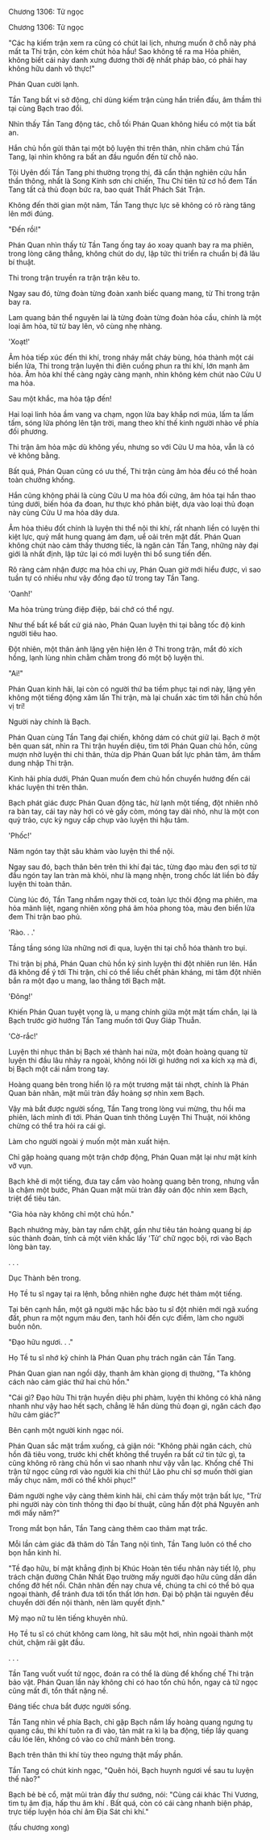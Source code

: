 




Chương 1306: Tử ngọc


Chương 1306: Tử ngọc

"Các hạ kiếm trận xem ra cũng có chút lai lịch, nhưng muốn ở chỗ này phá mất ta Thi trận, còn kém chút hỏa hầu! Sao không tế ra ma Hỏa phiên, không biết cái này danh xưng đương thời đệ nhất pháp bảo, có phải hay không hữu danh vô thực!"

Phán Quan cười lạnh.

Tần Tang bất vi sở động, chỉ dùng kiếm trận cùng hắn triền đấu, âm thầm thì tại cùng Bạch trao đổi.

Nhìn thấy Tần Tang động tác, chỗ tối Phán Quan không hiểu có một tia bất an.

Hắn chủ hồn gửi thân tại một bộ luyện thi trên thân, nhìn chăm chú Tần Tang, lại nhìn không ra bất an đầu nguồn đến từ chỗ nào.

Tội Uyên đối Tần Tang phi thường trọng thị, đã cẩn thận nghiên cứu hắn thần thông, nhất là Song Kính sơn chi chiến, Thu Chỉ tiên tử cơ hồ đem Tần Tang tất cả thủ đoạn bức ra, bao quát Thất Phách Sát Trận.

Không đến thời gian một năm, Tần Tang thực lực sẽ không có rõ ràng tăng lên mới đúng.

"Đến rồi!"

Phán Quan nhìn thấy từ Tần Tang ống tay áo xoay quanh bay ra ma phiên, trong lòng căng thẳng, không chút do dự, lập tức thi triển ra chuẩn bị đã lâu bí thuật.

Thi trong trận truyền ra trận trận kêu to.

Ngay sau đó, từng đoàn từng đoàn xanh biếc quang mang, từ Thi trong trận bay ra.

Lam quang bản thể nguyên lai là từng đoàn từng đoàn hỏa cầu, chính là một loại âm hỏa, từ từ bay lên, vô cùng nhẹ nhàng.

'Xoạt!'

Âm hỏa tiếp xúc đến thi khí, trong nháy mắt cháy bùng, hóa thành một cái biển lửa, Thi trong trận luyện thi điên cuồng phun ra thi khí, lớn mạnh âm hỏa. Âm hỏa khí thế càng ngày càng mạnh, nhìn không kém chút nào Cửu U ma hỏa.

Sau một khắc, ma hỏa tập đến!

Hai loại linh hỏa ầm vang va chạm, ngọn lửa bay khắp nơi múa, lấm ta lấm tấm, sóng lửa phóng lên tận trời, mang theo khí thế kinh người nhào về phía đối phương.

Thi trận âm hỏa mặc dù không yếu, nhưng so với Cửu U ma hỏa, vẫn là có vẻ không bằng.

Bất quá, Phán Quan cũng có ưu thế, Thi trận cùng âm hỏa đều có thể hoàn toàn chưởng khống.

Hắn cũng không phải là cùng Cửu U ma hỏa đối cứng, âm hỏa tại hắn thao túng dưới, biến hóa đa đoan, hư thực khó phân biệt, dựa vào loại thủ đoạn này cùng Cửu U ma hỏa dây dưa.

Âm hỏa thiêu đốt chính là luyện thi thể nội thi khí, rất nhanh liền có luyện thi kiệt lực, quỷ mắt hung quang ảm đạm, uể oải trên mặt đất. Phán Quan không chút nào cảm thấy thương tiếc, là ngăn cản Tần Tang, những này đại giới là nhất định, lập tức lại có mới luyện thi bổ sung tiến đến.

Rõ ràng cảm nhận được ma hỏa chi uy, Phán Quan giờ mới hiểu được, vì sao tuần tự có nhiều như vậy đồng đạo tử trong tay Tần Tang.

'Oanh!'

Ma hỏa trùng trùng điệp điệp, bái chớ có thể ngự.

Như thế bất kể bất cứ giá nào, Phán Quan luyện thi tại bằng tốc độ kinh người tiêu hao.

Đột nhiên, một thân ảnh lặng yên hiện lên ở Thi trong trận, mắt đỏ xích hồng, lạnh lùng nhìn chằm chằm trong đó một bộ luyện thi.

"Ai!"

Phán Quan kinh hãi, lại còn có người thứ ba tiềm phục tại nơi này, lặng yên không một tiếng động xâm lấn Thi trận, mà lại chuẩn xác tìm tới hắn chủ hồn vị trí!

Người này chính là Bạch.

Phán Quan cùng Tần Tang đại chiến, không dám có chút giữ lại. Bạch ở một bên quan sát, nhìn ra Thi trận huyền diệu, tìm tới Phán Quan chủ hồn, cũng mượn nhờ luyện thi chi thân, thừa dịp Phán Quan bất lực phân tâm, âm thầm dung nhập Thi trận.

Kinh hãi phía dưới, Phán Quan muốn đem chủ hồn chuyển hướng đến cái khác luyện thi trên thân.

Bạch phát giác được Phán Quan động tác, hừ lạnh một tiếng, đột nhiên nhô ra bàn tay, cái tay này hơi có vẻ gầy còm, móng tay dài nhỏ, như là một con quỷ trảo, cực kỳ nguy cấp chụp vào luyện thi hậu tâm.

'Phốc!'

Năm ngón tay thật sâu khảm vào luyện thi thể nội.

Ngay sau đó, bạch thân bên trên thi khí đại tác, từng đạo màu đen sợi tơ từ đầu ngón tay lan tràn mà khỏi, như là mạng nhện, trong chốc lát liền bò đầy luyện thi toàn thân.

Cùng lúc đó, Tần Tang nhắm ngay thời cơ, toàn lực thôi động ma phiên, ma hỏa mãnh liệt, ngang nhiên xông phá âm hỏa phong tỏa, màu đen biển lửa đem Thi trận bao phủ.

'Rào. . .'

Tầng tầng sóng lửa những nơi đi qua, luyện thi tại chỗ hóa thành tro bụi.

Thi trận bị phá, Phán Quan chủ hồn ký sinh luyện thi đột nhiên run lên. Hắn đã không để ý tới Thi trận, chỉ có thể liều chết phản kháng, mi tâm đột nhiên bắn ra một đạo u mang, lao thẳng tới Bạch mặt.

'Đông!'

Khiến Phán Quan tuyệt vọng là, u mang chính giữa một mặt tấm chắn, lại là Bạch trước giờ hướng Tần Tang muốn tới Quy Giáp Thuẫn.

'Cờ-rắc!'

Luyện thi nhục thân bị Bạch xé thành hai nửa, một đoàn hoàng quang từ luyện thi đầu lâu nhảy ra ngoài, không nói lời gì hướng nơi xa kích xạ mà đi, bị Bạch một cái nắm trong tay.

Hoàng quang bên trong hiển lộ ra một trương mặt tái nhợt, chính là Phán Quan bản nhân, mặt mũi tràn đầy hoảng sợ nhìn xem Bạch.

Vậy mà bắt được người sống, Tần Tang trong lòng vui mừng, thu hồi ma phiên, lách mình đi tới. Phán Quan tinh thông Luyện Thi Thuật, nói không chừng có thể tra hỏi ra cái gì.

Làm cho người ngoài ý muốn một màn xuất hiện.

Chỉ gặp hoàng quang một trận chớp động, Phán Quan mặt lại như mặt kính vỡ vụn.

Bạch khẽ di một tiếng, đưa tay cắm vào hoàng quang bên trong, nhưng vẫn là chậm một bước, Phán Quan mặt mũi tràn đầy oán độc nhìn xem Bạch, triệt để tiêu tán.

"Gia hỏa này không chỉ một chủ hồn."

Bạch nhướng mày, bàn tay nắm chặt, gần như tiêu tán hoàng quang bị áp súc thành đoàn, tính cả một viên khắc lấy 'Tử' chữ ngọc bội, rơi vào Bạch lòng bàn tay.

. . .

Dục Thành bên trong.

Họ Tề tu sĩ ngay tại ra lệnh, bỗng nhiên nghe được hét thảm một tiếng.

Tại bên cạnh hắn, một gã người mặc hắc bào tu sĩ đột nhiên mới ngã xuống đất, phun ra một ngụm máu đen, tanh hôi đến cực điểm, làm cho người buồn nôn.

"Đạo hữu ngươi. . ."

Họ Tề tu sĩ nhớ kỹ chính là Phán Quan phụ trách ngăn cản Tần Tang.

Phán Quan gian nan ngồi dậy, thanh âm khàn giọng dị thường, "Ta không cách nào cảm giác thứ hai chủ hồn."

"Cái gì? Đạo hữu Thi trận huyền diệu phi phàm, luyện thi không có khả năng nhanh như vậy hao hết sạch, chẳng lẽ hắn dùng thủ đoạn gì, ngăn cách đạo hữu cảm giác?"

Bên cạnh một người kinh ngạc nói.

Phán Quan sắc mặt trầm xuống, cả giận nói: "Không phải ngăn cách, chủ hồn đã tiêu vong, trước khi chết không thể truyền ra bất cứ tin tức gì, ta cũng không rõ ràng chủ hồn vì sao nhanh như vậy vẫn lạc. Khống chế Thi trận tử ngọc cũng rơi vào người kia chi thủ! Lão phu chỉ sợ muốn thời gian mấy chục năm, mới có thể khôi phục!"

Đám người nghe vậy càng thêm kinh hãi, chỉ cảm thấy một trận bất lực, "Trừ phi người này còn tinh thông thi đạo bí thuật, cũng hắn đột phá Nguyên anh mới mấy năm?"

Trong mắt bọn hắn, Tần Tang càng thêm cao thâm mạt trắc.

Mỗi lần cảm giác đã thăm dò Tần Tang nội tình, Tần Tang luôn có thể cho bọn hắn kinh hỉ.

"Tề đạo hữu, bí mật khẳng định bị Khúc Hoàn tên tiểu nhân này tiết lộ, phụ trách chặn đường Chân Nhất Đạo trường mấy người đạo hữu cũng dần dần chống đỡ hết nổi. Chân nhân đến nay chưa về, chúng ta chỉ có thể bỏ qua ngoại thành, để tránh đưa tới tổn thất lớn hơn. Đại bộ phận tài nguyên đều chuyển dời đến nội thành, nên làm quyết định."

Mỹ mạo nữ tu lên tiếng khuyên nhủ.

Họ Tề tu sĩ có chút không cam lòng, hít sâu một hơi, nhìn ngoài thành một chút, chậm rãi gật đầu.

. . .

Tần Tang vuốt vuốt tử ngọc, đoán ra có thể là dùng để khống chế Thi trận bảo vật. Phán Quan lần này không chỉ có hao tổn chủ hồn, ngay cả tử ngọc cũng mất đi, tổn thất nặng nề.

Đáng tiếc chưa bắt được người sống.

Tần Tang nhìn về phía Bạch, chỉ gặp Bạch nắm lấy hoàng quang ngưng tụ quang cầu, thi khí tuôn ra đi vào, tản mát ra kì lạ ba động, tiếp lấy quang cầu lóe lên, không có vào co chữ mảnh bên trong.

Bạch trên thân thi khí tùy theo ngưng thật mấy phần.

Tần Tang có chút kinh ngạc, "Quên hỏi, Bạch huynh ngươi về sau tu luyện thế nào?"

Bạch bẻ bẻ cổ, mặt mũi tràn đầy thư sướng, nói: "Cùng cái khác Thi Vương, tìm tụ âm địa, hấp thu âm khí . Bất quá, còn có cái càng nhanh biện pháp, trực tiếp luyện hóa chí âm Địa Sát chi khí."

(tấu chương xong)




